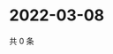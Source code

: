 # 2022-03-08

共 0 条

<!-- BEGIN WEIBO -->
<!-- 最后更新时间 Tue Mar 08 2022 17:11:57 GMT+0800 (China Standard Time) -->

<!-- END WEIBO -->
